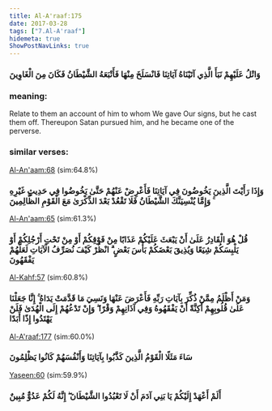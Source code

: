```yaml
---
title: Al-A'raaf:175
date: 2017-03-28
tags: ["7.Al-A'raaf"]
hidemeta: true 
ShowPostNavLinks: true 
---
```

### وَاتْلُ عَلَيْهِمْ نَبَأَ الَّذِي آتَيْنَاهُ آيَاتِنَا فَانْسَلَخَ مِنْهَا فَأَتْبَعَهُ الشَّيْطَانُ فَكَانَ مِنَ الْغَاوِينَ
### meaning: 
Relate to them an account of him to whom We gave Our signs, but he cast them off. Thereupon Satan pursued him, and he became one of the perverse.
### similar verses: 

[Al-An'aam:68](/6/68) (sim:64.8%)

### وَإِذَا رَأَيْتَ الَّذِينَ يَخُوضُونَ فِي آيَاتِنَا فَأَعْرِضْ عَنْهُمْ حَتَّىٰ يَخُوضُوا فِي حَدِيثٍ غَيْرِهِ ۚ وَإِمَّا يُنْسِيَنَّكَ الشَّيْطَانُ فَلَا تَقْعُدْ بَعْدَ الذِّكْرَىٰ مَعَ الْقَوْمِ الظَّالِمِينَ

[Al-An'aam:65](/6/65) (sim:61.3%)

### قُلْ هُوَ الْقَادِرُ عَلَىٰ أَنْ يَبْعَثَ عَلَيْكُمْ عَذَابًا مِنْ فَوْقِكُمْ أَوْ مِنْ تَحْتِ أَرْجُلِكُمْ أَوْ يَلْبِسَكُمْ شِيَعًا وَيُذِيقَ بَعْضَكُمْ بَأْسَ بَعْضٍ ۗ انْظُرْ كَيْفَ نُصَرِّفُ الْآيَاتِ لَعَلَّهُمْ يَفْقَهُونَ

[Al-Kahf:57](/18/57) (sim:60.8%)

### وَمَنْ أَظْلَمُ مِمَّنْ ذُكِّرَ بِآيَاتِ رَبِّهِ فَأَعْرَضَ عَنْهَا وَنَسِيَ مَا قَدَّمَتْ يَدَاهُ ۚ إِنَّا جَعَلْنَا عَلَىٰ قُلُوبِهِمْ أَكِنَّةً أَنْ يَفْقَهُوهُ وَفِي آذَانِهِمْ وَقْرًا ۖ وَإِنْ تَدْعُهُمْ إِلَى الْهُدَىٰ فَلَنْ يَهْتَدُوا إِذًا أَبَدًا

[Al-A'raaf:177](/7/177) (sim:60.0%)

### سَاءَ مَثَلًا الْقَوْمُ الَّذِينَ كَذَّبُوا بِآيَاتِنَا وَأَنْفُسَهُمْ كَانُوا يَظْلِمُونَ

[Yaseen:60](/36/60) (sim:59.9%)

### أَلَمْ أَعْهَدْ إِلَيْكُمْ يَا بَنِي آدَمَ أَنْ لَا تَعْبُدُوا الشَّيْطَانَ ۖ إِنَّهُ لَكُمْ عَدُوٌّ مُبِينٌ
